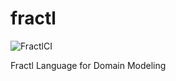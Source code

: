 # fractl
![FractlCI](https://github.com/fractl-io/fractl/workflows/FractlCI/badge.svg)

Fractl Language for Domain Modeling
